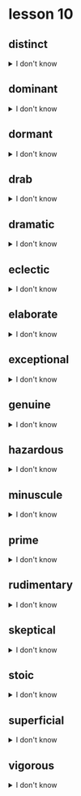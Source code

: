 # lesson 10

## distinct
<details>
<summary>I don't know</summary>

+ adv. &nbsp; &nbsp; distinctly

+ adj. &nbsp; &nbsp; clearly noticed; different

+ n. &nbsp; &nbsp; distinction

+ syn. &nbsp; &nbsp; definite

</details>

## dominant
<details>
<summary>I don't know</summary>

+ adv. &nbsp; &nbsp; dominantly

+ v. &nbsp; &nbsp; dominate

+ n. &nbsp; &nbsp; domination

+ adj. &nbsp; &nbsp; primary or principal; having or exercising control over something

+ syn. &nbsp; &nbsp; major

</details>

## dormant
<details>
<summary>I don't know</summary>

+ n. &nbsp; &nbsp; dormitory

+ adj. &nbsp; &nbsp; not growing or producing; asleep

+ syn. &nbsp; &nbsp; inactive

</details>

## drab
<details>
<summary>I don't know</summary>

+ adv. &nbsp; &nbsp; drably

+ n. &nbsp; &nbsp; drabness

+ adj. &nbsp; &nbsp; lacking color; uninteresting, boring

+ syn. &nbsp; &nbsp; colorless

</details>

## dramatic
<details>
<summary>I don't know</summary>

+ adv. &nbsp; &nbsp; dramatically

+ v. &nbsp; &nbsp; dramatize

+ n. &nbsp; &nbsp; drama

+ adj. &nbsp; &nbsp; something that captures the imagination; exciting

+ syn. &nbsp; &nbsp; emotional

</details>

## eclectic
<details>
<summary>I don't know</summary>

+ adv. &nbsp; &nbsp; eclectically

+ adj. &nbsp; &nbsp; to select or represent something chosen from many sources or places

+ syn. &nbsp; &nbsp; diverse

</details>

## elaborate
<details>
<summary>I don't know</summary>

+ adv. &nbsp; &nbsp; elaborately

+ v. &nbsp; &nbsp; elaborate

+ n. &nbsp; &nbsp; elaboration

+ adj. &nbsp; &nbsp; something with a large number of parts; full of details

+ syn. &nbsp; &nbsp; complex

</details>

## exceptional
<details>
<summary>I don't know</summary>

+ adv. &nbsp; &nbsp; exceptionally

+ adj. &nbsp; &nbsp; unusual in a positive way

+ syn. &nbsp; &nbsp; phenomenal

</details>

## genuine
<details>
<summary>I don't know</summary>

+ adv. &nbsp; &nbsp; genuinely

+ n. &nbsp; &nbsp; genuineness

+ adj. &nbsp; &nbsp; honest or true; real

+ syn. &nbsp; &nbsp; authentic

</details>

## hazardous
<details>
<summary>I don't know</summary>

+ adv. &nbsp; &nbsp; hazardously

+ n. &nbsp; &nbsp; hazard

+ adj. &nbsp; &nbsp; very risky, unsafe

+ syn. &nbsp; &nbsp; dangerous

</details>

## minuscule
<details>
<summary>I don't know</summary>

+ adj. &nbsp; &nbsp; of little consequence; very small

+ n. &nbsp; &nbsp; minutia

+ syn. &nbsp; &nbsp; tiny

</details>

## prime
<details>
<summary>I don't know</summary>

+ adj. &nbsp; &nbsp; prime*

+ n. &nbsp; &nbsp; prime

+ v. &nbsp; &nbsp; to make ready;

+  &nbsp; &nbsp; *first in importance or in time

+ syn. &nbsp; &nbsp; prepare

</details>

## rudimentary
<details>
<summary>I don't know</summary>

+ n. &nbsp; &nbsp; rudiment

+ adj. &nbsp; &nbsp; simple; not complex

+ syn. &nbsp; &nbsp; basic

</details>

## skeptical
<details>
<summary>I don't know</summary>

+ adv. &nbsp; &nbsp; skeptically

+ n. &nbsp; &nbsp; skeptic

+ adj. &nbsp; &nbsp; to question the truthfulness of information presented as fact; to not trust

+ syn. &nbsp; &nbsp; unconvinced

</details>

## stoic
<details>
<summary>I don't know</summary>

+ adv. &nbsp; &nbsp; stoically

+ n. &nbsp; &nbsp; stoicism

+ adj. &nbsp; &nbsp; showing no emotion; appearing disinterested

+ syn. &nbsp; &nbsp; indifferent

</details>

## superficial
<details>
<summary>I don't know</summary>

+ adv. &nbsp; &nbsp; superficially

+ adj. &nbsp; &nbsp; simple; not deep; near the surface

+ syn. &nbsp; &nbsp; shallow

</details>

## vigorous
<details>
<summary>I don't know</summary>

+ adv. &nbsp; &nbsp; vigorously

+ n. &nbsp; &nbsp; vigor

+ adj. &nbsp; &nbsp; powerful, full of action

+ syn. &nbsp; &nbsp; strong

</details>
